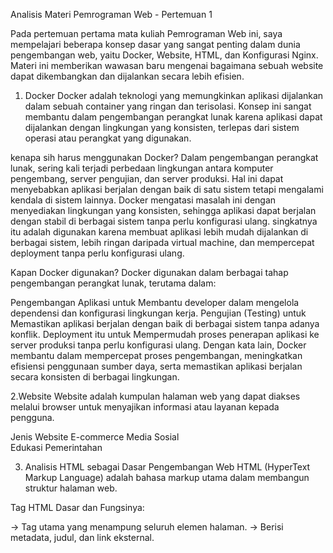 Analisis Materi Pemrograman Web - Pertemuan 1

Pada pertemuan pertama mata kuliah Pemrograman Web ini, saya mempelajari beberapa konsep dasar yang sangat penting dalam dunia pengembangan web, yaitu Docker, Website, HTML, dan Konfigurasi Nginx. Materi ini memberikan wawasan baru mengenai bagaimana sebuah website dapat dikembangkan dan dijalankan secara lebih efisien.

1. Docker
Docker adalah teknologi yang memungkinkan aplikasi dijalankan dalam sebuah container yang ringan dan terisolasi. Konsep ini sangat membantu dalam pengembangan perangkat lunak karena aplikasi dapat dijalankan dengan lingkungan yang konsisten, terlepas dari sistem operasi atau perangkat yang digunakan.

kenapa sih harus menggunakan Docker?
Dalam pengembangan perangkat lunak, sering kali terjadi perbedaan lingkungan antara komputer pengembang, server pengujian, dan server produksi. Hal ini dapat menyebabkan aplikasi berjalan dengan baik di satu sistem tetapi mengalami kendala di sistem lainnya. Docker mengatasi masalah ini dengan menyediakan lingkungan yang konsisten, sehingga aplikasi dapat berjalan dengan stabil di berbagai sistem tanpa perlu konfigurasi ulang. singkatnya itu adalah digunakan karena membuat aplikasi lebih mudah dijalankan di berbagai sistem, lebih ringan daripada virtual machine, dan mempercepat deployment tanpa perlu konfigurasi ulang.

Kapan Docker digunakan?
Docker digunakan dalam berbagai tahap pengembangan perangkat lunak, terutama dalam:

Pengembangan Aplikasi untuk Membantu developer dalam mengelola dependensi dan konfigurasi lingkungan kerja.
Pengujian (Testing) untuk Memastikan aplikasi berjalan dengan baik di berbagai sistem tanpa adanya konflik.
Deployment itu untuk Mempermudah proses penerapan aplikasi ke server produksi tanpa perlu konfigurasi ulang.
Dengan kata lain, Docker membantu dalam mempercepat proses pengembangan, meningkatkan efisiensi penggunaan sumber daya, serta memastikan aplikasi berjalan secara konsisten di berbagai lingkungan.



2.Website
Website adalah kumpulan halaman web yang dapat diakses melalui browser untuk menyajikan informasi atau layanan kepada pengguna.

Jenis Website 
E-commerce 
Media Sosial  
Edukasi 
Pemerintahan 

3. Analisis HTML sebagai Dasar Pengembangan Web
HTML (HyperText Markup Language) adalah bahasa markup utama dalam membangun struktur halaman web.

Tag HTML Dasar dan Fungsinya:
<html> → Tag utama yang menampung seluruh elemen halaman.
<head> → Berisi metadata, judul, dan link eksternal.
<title> → Menentukan judul halaman yang tampil di tab browser.
<body> → Menampung semua elemen tampilan utama.
<h1> - <h6> → Heading untuk judul dan subjudul.
<p> → Menampilkan teks dalam paragraf.
<a> → Menyediakan hyperlink ke halaman lain.
<img> → Menampilkan gambar pada halaman web.
<ul> → Membuat daftar tidak berurutan.
<table> → Membuat tabel untuk menyajikan data.
<form> → Membuat formulir input dari pengguna.

4. Konfigurasi Nginx untuk Deployment
Kode Konfigurasi:

nginx
Salin
Edit
server {
    listen 80;
    server_name localhost;
    
    location / {
        root /usr/share/nginx/html;
        index index.html;
    }
}

Penjelasan:

server {} → Menentukan satu virtual server dalam Nginx.
listen 80; → Nginx akan menerima koneksi HTTP di port 80.
server_name localhost; → Menentukan domain atau alamat server.
location / {} → Menentukan lokasi root dari file HTML yang akan diakses.

Kesimpulan
Pada pertemuan ini, telah dipelajari beberapa konsep dasar yang sangat penting dalam pengembangan web, yaitu Docker, Website, HTML, dan Konfigurasi Nginx.

Docker merupakan teknologi yang digunakan untuk mengemas dan menjalankan aplikasi dalam container. Dengan Docker, pengembang dapat memastikan bahwa aplikasi berjalan dengan konsisten di berbagai lingkungan tanpa perlu khawatir mengenai perbedaan sistem.

Website adalah kumpulan halaman yang bisa diakses melalui browser dan digunakan untuk berbagai tujuan, seperti bisnis, media sosial, edukasi, hingga layanan pemerintahan. Website menjadi salah satu sarana utama dalam menyebarkan informasi secara luas di era digital ini.

HTML (HyperText Markup Language) adalah bahasa dasar dalam pembuatan struktur halaman web. Dengan HTML, pengembang dapat menentukan bagaimana teks, gambar, dan elemen lainnya ditampilkan pada sebuah website.

Konfigurasi Nginx digunakan untuk mengatur server agar website dapat berjalan dengan optimal. Nginx berfungsi untuk menangani lalu lintas jaringan dan memastikan website tetap responsif serta stabil ketika diakses banyak pengguna.

Kelebihan dan Kekurangan

Dalam penggunaan Docker, kelebihannya adalah kemudahan dalam menjalankan aplikasi di berbagai platform tanpa perlu melakukan konfigurasi ulang. Selain itu, Docker juga lebih efisien dibandingkan dengan virtual machine karena menggunakan sumber daya yang lebih sedikit. Namun, untuk menggunakannya secara optimal, diperlukan pemahaman tentang cara kerja container dan pengelolaan sistem berbasis Docker.

Website memiliki banyak keunggulan, seperti aksesibilitas yang luas dan kemudahan dalam menyampaikan informasi kepada pengguna. Website juga dapat digunakan untuk berbagai kebutuhan, mulai dari bisnis hingga pendidikan. Namun, dalam penggunaannya, website sangat bergantung pada koneksi internet, dan bagi website yang menangani data penting, keamanan menjadi salah satu tantangan yang harus diperhatikan.

HTML menjadi dasar dalam pembuatan website dan sangat mudah dipelajari oleh pemula. Namun, HTML saja tidak cukup untuk membuat tampilan website yang menarik dan interaktif. Diperlukan dukungan dari CSS untuk desain dan JavaScript untuk meningkatkan interaksi pada halaman web.

Sedangkan untuk Nginx, keunggulannya adalah kemampuannya dalam menangani banyak permintaan pengguna sekaligus tanpa membebani server. Selain itu, Nginx juga dapat berfungsi sebagai load balancer untuk mengatur lalu lintas data dengan lebih efisien. Namun, konfigurasi awalnya bisa cukup kompleks, terutama bagi yang belum terbiasa dengan pengaturan server.

Secara keseluruhan, pemahaman mengenai Docker, Website, HTML, dan Nginx akan sangat membantu dalam mengembangkan dan mengelola website dengan lebih baik. Dengan menguasai teknologi ini, mahasiswa dapat membuat website yang lebih profesional, efisien, dan siap digunakan dalam berbagai skenario.

1. What (Apa)
Apa yang dipelajari?

Docker, Website, HTML, dan Konfigurasi Nginx.

Dasar-dasar pengembangan web dan cara menjalankan website secara efisien.

2. Who (Siapa)
Siapa yang menggunakan teknologi ini?

Docker digunakan oleh developer, tester, dan tim DevOps untuk memastikan aplikasi berjalan konsisten di berbagai lingkungan.

Website digunakan oleh semua orang, mulai dari individu, perusahaan, hingga instansi pemerintah.

HTML digunakan oleh web developer untuk membangun struktur halaman website.

Nginx digunakan oleh administrator server dan pengembang web untuk mengelola traffic website.

3. When (Kapan)
Kapan teknologi ini digunakan?

Docker digunakan dalam proses pengembangan, pengujian, dan deployment aplikasi.

Website digunakan setiap saat oleh pengguna internet untuk mengakses informasi, layanan, dan hiburan.

HTML digunakan dalam tahap awal pengembangan web untuk membangun kerangka dasar halaman web.

Nginx digunakan saat website mulai diterapkan di server agar dapat diakses secara online dengan optimal.

4. Where (Di mana)
Di mana teknologi ini diterapkan?

Docker diterapkan dalam lingkungan pengembangan perangkat lunak, server, dan cloud computing.

Website dapat diakses melalui berbagai perangkat seperti komputer, laptop, dan smartphone di seluruh dunia.

HTML diterapkan di semua halaman website yang ada di internet.

Nginx digunakan di server untuk menangani lalu lintas pengguna ke website.

5. Why (Mengapa)
Mengapa teknologi ini penting?

Docker penting untuk memastikan aplikasi berjalan stabil di berbagai lingkungan tanpa konfigurasi ulang.

Website menjadi sarana utama dalam berbagi informasi dan layanan secara luas.

HTML merupakan dasar dari semua halaman web, sehingga sangat penting untuk dipelajari.

Nginx digunakan untuk meningkatkan kinerja dan efisiensi server agar website tetap responsif dan stabil.

6. How (Bagaimana)
Bagaimana teknologi ini digunakan?

Docker digunakan dengan membuat container yang berisi aplikasi dan dependensinya.

Website dibuat menggunakan HTML, CSS, dan JavaScript lalu di-hosting agar dapat diakses pengguna.

HTML ditulis menggunakan tag-tag markup untuk membentuk struktur halaman web.

Nginx dikonfigurasi melalui file konfigurasi untuk mengatur bagaimana server menangani permintaan pengguna.